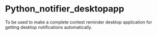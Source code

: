 # Python_notifier_desktopapp
To be used to make a complete contest reminder desktop application for getting desktop notifications automatically.
